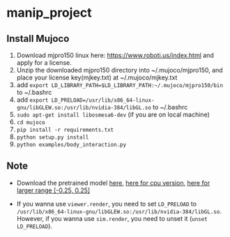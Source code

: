 # manip_project

## Install Mujoco
1. Download mjpro150 linux here: https://www.roboti.us/index.html
    and apply for a license.
1. Unzip the downloaded mjpro150 directory into ~/.mujoco/mjpro150, and place your license key(mjkey.txt) at ~/.mujoco/mjkey.txt
1. add `export LD_LIBRARY_PATH=$LD_LIBRARY_PATH:~/.mujoco/mjpro150/bin
` to ~/.bashrc
1. add `export LD_PRELOAD=/usr/lib/x86_64-linux-gnu/libGLEW.so:/usr/lib/nvidia-384/libGL.so` to ~/.bashrc
1. `sudo apt-get install libosmesa6-dev` (if you are on local machine)
1. `cd mujoco`
1. `pip install -r requirements.txt`
1. `python setup.py install`
1. `python examples/body_interaction.py`

## Note
* Download the pretrained model [here](https://drive.google.com/open?id=1xurmHxqXELoq_sVHizUQyOIYHhdica1U), 
[here for cpu version](https://drive.google.com/open?id=1ooULbK_KEsVeeMG3rksoV005rt07hmkM),
[here for larger range [-0.25, 0.25]](https://drive.google.com/open?id=1zr0nRnMM1W9QGT9xF5GrHUwG_xcdgHbX)


* If you wanna use `viewer.render`, you need to set `LD_PRELOAD` to `/usr/lib/x86_64-linux-gnu/libGLEW.so:/usr/lib/nvidia-384/libGL.so`.
However, if you wanna use `sim.render`, you need to unset it (`unset LD_PRELOAD`).